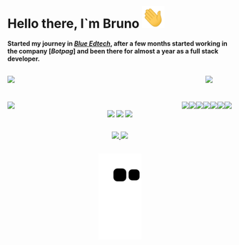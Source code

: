 # Hello there, I`m Bruno <img src="https://github.com/Leoruiz197/Leoruiz197/blob/main/img/Hi.gif" width="50px" margin="50px">
#### Started my journey in [*Blue Edtech*](https://github.com/blue-edtech), after a few months started working in the company [*Botpag*] and been there for almost a year as a full stack developer.
##


<p style = display: "inline_block" align = "center" >
  <img align = "left" width = "400px" src="https://github-readme-stats.vercel.app/api?username=SuiCarrot&show_icons=true&theme=great-gatsby"><img width = "400px" src="https://github-readme-streak-stats.herokuapp.com/?user=SuiCarrot&theme=great-gatsby"> 
   <p/>
  
  #
  
<div style = display: "inline block" align = "center" margin = "0px"> 
   <img style = display: "inline_block" align = "left" width = "390" src= "https://github-readme-stats.vercel.app/api/top-langs/?username=SuiCarrot&theme=great-gatsby"><img src="https://img.icons8.com/color/48/000000/javascript--v2.png"/><img src="https://img.icons8.com/color/48/000000/nodejs.png"/><img src="https://icons8.com.br/icon/9ESZMOeUioJS/nestjs"/><img src="https://img.icons8.com/color/48/000000/visual-studio-code-2019.png"/><img src="https://img.icons8.com/color/48/000000/npm.png"/><img src="https://img.icons8.com/color/48/000000/html-5--v1.png"/><img src="https://img.icons8.com/color/48/000000/css3.png"/> <img src="https://icons8.com.br/icon/22813/docker"/> <img src="https://icons8.com.br/icon/wPohyHO_qO1a/reagir"/>
   <img src="https://icons8.com.br/icon/wPohyHO_qO1a/reagir"/>
    <div/>

  ##
  <div>
<a href= "https://www.linkedin.com/in/bruno-de-lucca-026369220/"/> <img src="https://img.icons8.com/fluency/48/000000/linkedin.png"/><a href= "https://wa.me/554791038292"> <img src="https://img.icons8.com/color/48/000000/whatsapp--v1.png"/>
   <div/>
   
## 
 
![Snake animation](https://github.com/rafaballerini/rafaballerini/blob/output/github-contribution-grid-snake.svg)
  
  ##

